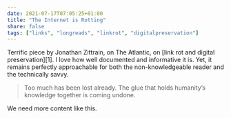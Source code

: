 ```yaml
---
date: 2021-07-17T07:05:25+01:00
title: "The Internet is Rotting"
share: false
tags: ["links", "longreads", "linkrot", "digitalpreservation"]
---
```

Terrific piece by Jonathan Zittrain, on The Atlantic, on [link rot and digital
preservation][1]. I love how well documented and informative it is. Yet, it
remains perfectly approachable for both the non-knowledgeable reader and the
technically savvy. 

> Too much has been lost already. The glue that holds humanity’s knowledge
> together is coming undone.

We need more content like this.

